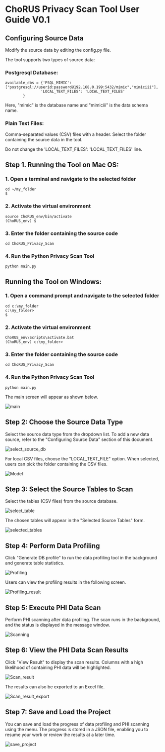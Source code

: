 # ChoRUS Privacy Scan Tool User Guide V0.1

## Configuring Source Data

Modify the source data by editing the config.py file.

The tool supports two types of source data:

### Postgresql Database:
~~~
available_dbs = {'PSQL_MIMIC': ["postgresql://userid:password@192.168.0.199:5432/mimic","mimiciii"],
                'LOCAL_TEXT_FILES': 'LOCAL_TEXT_FILES'
        }
~~~

Here, "mimic" is the database name and "mimiciii" is the data schema name.

### Plain Text Files:

Comma-separated values (CSV) files with a header. Select the folder containing the source data in the tool.

Do not change the 'LOCAL_TEXT_FILES': 'LOCAL_TEXT_FILES' line.
 

## Step 1. Running the Tool on Mac OS:

### 1. Open a terminal and navigate to the selected folder
~~~
cd ~/my_folder
$
~~~

### 2. Activate the virtual environment
~~~
source ChoRUS_env/bin/activate
(ChoRUS_env) $
~~~
 
### 3. Enter the folder containing the source code
~~~
cd ChoRUS_Privacy_Scan
~~~

### 4. Run the Python Privacy Scan Tool
~~~
python main.py
~~~
 

## Running the Tool on Windows:

### 1. Open a command prompt and navigate to the selected folder
~~~
cd c:\my_folder
c:\my_folder>
$
~~~

### 2. Activate the virtual environment
~~~
ChoRUS_env\Scripts\activate.bat
(ChoRUS_env) c:\my_folder>
~~~

### 3. Enter the folder containing the source code
~~~
cd ChoRUS_Privacy_Scan
~~~

### 4. Run the Python Privacy Scan Tool
~~~
python main.py
~~~

The main screen will appear as shown below.

![main](screen_capture/main.JPG?raw=true)
 
## Step 2: Choose the Source Data Type
Select the source data type from the dropdown list. To add a new data source, refer to the "Configuring Source Data" section of this document.

![select_source_db](screen_capture/select_source_db.JPG?raw=true)

For local CSV files, choose the "LOCAL_TEXT_FILE" option. When selected, users can pick the folder containing the CSV files.

![Model](screen_capture/csv_files.JPG?raw=true)

## Step 3: Select the Source Tables to Scan
Select the tables (CSV files) from the source database.

![select_table](screen_capture/select_table.JPG?raw=true")

The chosen tables will appear in the "Selected Source Tables" form.

![selected_tables](screen_capture/selected_tables.JPG?raw=true)

## Step 4: Perform Data Profiling
Click "Generate DB profile" to run the data profiling tool in the background and generate table statistics.

![Profiling](screen_capture/Profiling.JPG?raw=true)

Users can view the profiling results in the following screen.

![Profiling_result](screen_capture/Profiling_result.JPG?raw=true)

## Step 5: Execute PHI Data Scan
Perform PHI scanning after data profiling. The scan runs in the background, and the status is displayed in the message window.

![Scanning](screen_capture/Scanning.JPG?raw=true)

## Step 6: View the PHI Data Scan Results
Click "View Result" to display the scan results. Columns with a high likelihood of containing PHI data will be highlighted.

![Scan_result](screen_capture/Scan_result.JPG?raw=true)

The results can also be exported to an Excel file.

![Scan_result_export](screen_capture/Scan_result_export.JPG?raw=true)

## Step 7: Save and Load the Project

You can save and load the progress of data profiling and PHI scanning using the menu. The progress is stored in a JSON file, enabling you to resume your work or review the results at a later time.

![save_project](screen_capture/save_project.JPG?raw=true)


